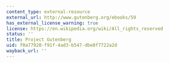 ```yaml
---
content_type: external-resource
external_url: http://www.gutenberg.org/ebooks/59
has_external_license_warning: true
license: https://en.wikipedia.org/wiki/All_rights_reserved
status: ''
title: Project Gutenberg
uid: f0a77920-f91f-4ad3-b547-dbe8f7722a2d
wayback_url: ''
---
```

